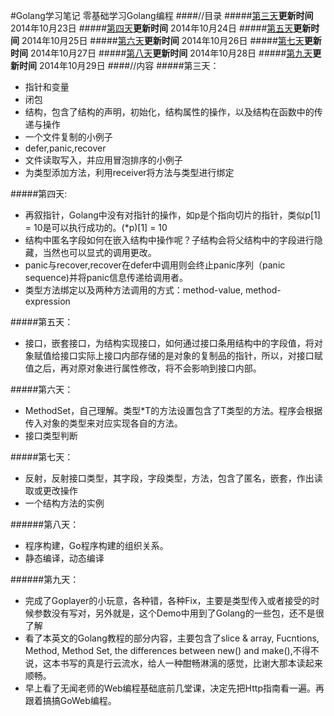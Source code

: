#Golang学习笔记
零基础学习Golang编程
####//目录
#####[第三天](https://github.com/Golangcoder/golangNote/tree/master/3rd)**更新时间** 2014年10月23日
#####[第四天](https://github.com/Golangcoder/golangNote/tree/master/4th)**更新时间** 2014年10月24日
#####[第五天](https://github.com/Golangcoder/golangNote/tree/master/5th)**更新时间** 2014年10月25日
#####[第六天](https://github.com/Golangcoder/golangNote/tree/master/6th)**更新时间** 2014年10月26日
#####[第七天](https://github.com/Golangcoder/golangNote/tree/master/7th)**更新时间** 2014年10月27日
#####[第八天](https://github.com/Golangcoder/golangNote/tree/master/8th)**更新时间** 2014年10月28日
#####[第九天](https://github.com/Golangcoder/golangNote/tree/master/9th)**更新时间** 2014年10月29日
####//内容
#####第三天：
- 指针和变量
- 闭包
- 结构，包含了结构的声明，初始化，结构属性的操作，以及结构在函数中的传递与操作
- 一个文件复制的小例子
- defer,panic,recover
- 文件读取写入，并应用冒泡排序的小例子
- 为类型添加方法，利用receiver将方法与类型进行绑定

#####第四天:
- 再叙指针，Golang中没有对指针的操作，如p是个指向切片的指针，类似p[1] = 10是可以执行成功的。(*p)[1] = 10
- 结构中匿名字段如何在嵌入结构中操作呢？子结构会将父结构中的字段进行隐藏，当然也可以显式的调用更改。
- panic与recover,recover在defer中调用则会终止panic序列（panic sequence)并将panic信息传递给调用者。
- 类型方法绑定以及两种方法调用的方式：method-value, method-expression

#####第五天：
- 接口，嵌套接口，为结构实现接口，如何通过接口条用结构中的字段值，将对象赋值给接口实际上接口内部存储的是对象的复制品的指针，所以，对接口赋值之后，再对原对象进行属性修改，将不会影响到接口内部。

#####第六天：
- MethodSet，自己理解。类型*T的方法设置包含了T类型的方法。程序会根据传入对象的类型来对应实现各自的方法。
- 接口类型判断

#####第七天：
- 反射，反射接口类型，其字段，字段类型，方法，包含了匿名，嵌套，作出读取或更改操作
- 一个结构方法的实例

######第八天：
- 程序构建，Go程序构建的组织关系。
- 静态编译，动态编译

######第九天：
- 完成了Goplayer的小玩意，各种错，各种Fix，主要是类型传入或者接受的时候参数没有写对，另外就是，这个Demo中用到了Golang的一些包，还不是很了解
- 看了本英文的Golang教程的部分内容，主要包含了slice & array, Fucntions, Method, Method Set, the differences between new() and make(),不得不说，这本书写的真是行云流水，给人一种酣畅淋漓的感觉，比谢大那本读起来顺畅。
- 早上看了无闻老师的Web编程基础底前几堂课，决定先把Http指南看一遍。再跟着搞搞GoWeb编程。